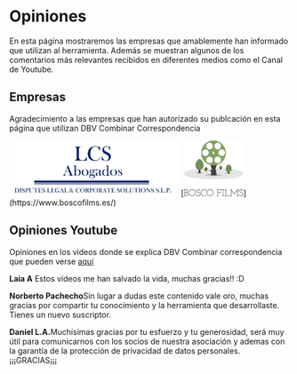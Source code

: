# Opiniones

En esta página mostraremos las empresas que amablemente han informado que utilizan al herramienta. Además se muestran algunos de los comentarios más relevantes recibidos en diferentes medios como el Canal de Youtube.
## Empresas

Agradecimiento a las empresas que han autorizado su publcación en esta página que utilizan DBV Combinar Correspondencia

<img src="Imagenes/Logos/Logo_LCS.png" height="100" />
[<img src="Imagenes/Logos/bosco_films_logo.png" height="100"/>](https://www.boscofilms.es/)

## Opiniones Youtube
Opiniones en los videos donde se explica DBV Combinar correspondencia que pueden verse [aquí](https://youtube.com/playlist?list=PLnNbmcjjevxss8tF1cEtOe9eh6q6eJQd9)

<b>Laia A</b> Estos vídeos me han salvado la vida, muchas gracias!! :D

<b>Norberto Pachecho</b>Sin lugar a dudas este contenido vale oro, muchas gracias por compartir tu conocimiento y la herramienta que desarrollaste.  Tienes un nuevo suscriptor.

<b>Daniel L.A.</b>Muchísimas gracias por tu esfuerzo y tu generosidad, será muy útil para comunicarnos con los socios de nuestra asociación y ademas con la garantía de la protección de privacidad de datos personales. ¡¡¡GRACIAS¡¡¡